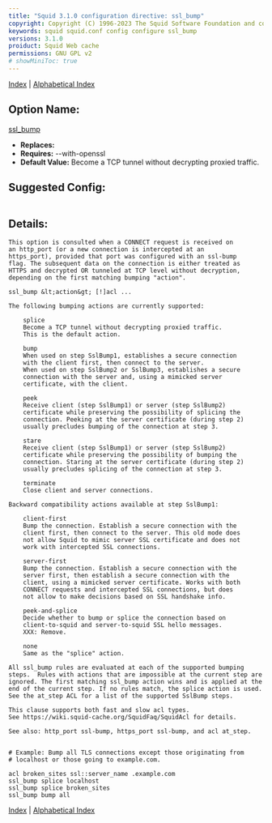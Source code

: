 ```yaml
---
title: "Squid 3.1.0 configuration directive: ssl_bump"
copyright: Copyright (C) 1996-2023 The Squid Software Foundation and contributors
keywords: squid squid.conf config configure ssl_bump
versions: 3.1.0
proiduct: Squid Web cache
permissions: GNU GPL v2
# showMiniToc: true
---
```

[Index](index#toc_ssl_bump) | [Alphabetical Index](index_all#toc_ssl_bump)

## Option Name:
[ssl_bump](#ssl_bump)
 * **Replaces:** 
 * **Requires:** --with-openssl
 * **Default Value:** Become a TCP tunnel without decrypting proxied traffic.


## Suggested Config:
```plaintext

```

## Details:

	This option is consulted when a CONNECT request is received on
	an http_port (or a new connection is intercepted at an
	https_port), provided that port was configured with an ssl-bump
	flag. The subsequent data on the connection is either treated as
	HTTPS and decrypted OR tunneled at TCP level without decryption,
	depending on the first matching bumping "action".

	ssl_bump &lt;action&gt; [!]acl ...

	The following bumping actions are currently supported:

	    splice
		Become a TCP tunnel without decrypting proxied traffic.
		This is the default action.

	    bump
		When used on step SslBump1, establishes a secure connection
		with the client first, then connect to the server.
		When used on step SslBump2 or SslBump3, establishes a secure
		connection with the server and, using a mimicked server
		certificate, with the client.

	    peek
		Receive client (step SslBump1) or server (step SslBump2)
		certificate while preserving the possibility of splicing the
		connection. Peeking at the server certificate (during step 2)
		usually precludes bumping of the connection at step 3.

	    stare
		Receive client (step SslBump1) or server (step SslBump2)
		certificate while preserving the possibility of bumping the
		connection. Staring at the server certificate (during step 2)
		usually precludes splicing of the connection at step 3.

	    terminate
		Close client and server connections.

	Backward compatibility actions available at step SslBump1:

	    client-first
		Bump the connection. Establish a secure connection with the
		client first, then connect to the server. This old mode does
		not allow Squid to mimic server SSL certificate and does not
		work with intercepted SSL connections.

	    server-first
		Bump the connection. Establish a secure connection with the
		server first, then establish a secure connection with the
		client, using a mimicked server certificate. Works with both
		CONNECT requests and intercepted SSL connections, but does
		not allow to make decisions based on SSL handshake info.

	    peek-and-splice
		Decide whether to bump or splice the connection based on
		client-to-squid and server-to-squid SSL hello messages.
		XXX: Remove.

	    none
		Same as the "splice" action.

	All ssl_bump rules are evaluated at each of the supported bumping
	steps.  Rules with actions that are impossible at the current step are
	ignored. The first matching ssl_bump action wins and is applied at the
	end of the current step. If no rules match, the splice action is used.
	See the at_step ACL for a list of the supported SslBump steps.

	This clause supports both fast and slow acl types.
	See https://wiki.squid-cache.org/SquidFaq/SquidAcl for details.

	See also: http_port ssl-bump, https_port ssl-bump, and acl at_step.


	# Example: Bump all TLS connections except those originating from
	# localhost or those going to example.com.

	acl broken_sites ssl::server_name .example.com
	ssl_bump splice localhost
	ssl_bump splice broken_sites
	ssl_bump bump all



[Index](index#toc_ssl_bump) | [Alphabetical Index](index_all#toc_ssl_bump)

